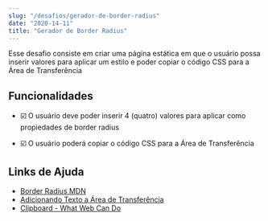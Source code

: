 ```yaml
---
slug: "/desafios/gerador-de-border-radius"
date: "2020-14-11"
title: "Gerador de Border Radius"
---
```


Esse desafio consiste em criar uma página estática em que o usuário possa inserir valores para aplicar um estilo e poder copiar o código CSS para a Área de Transferência

## Funcionalidades

* ☑️ O usuário deve poder inserir 4 (quatro) valores para aplicar como propiedades de border radius

* ☑️ O usuário poderá copiar o código CSS para a Área de Transferência

## Links de Ajuda

- [Border Radius MDN](https://developer.mozilla.org/pt-BR/docs/Web/CSS/border-radius)
- [Adicionando Texto a Área de Transferência](https://blog.erikfigueiredo.com.br/area-de-transferencia-copiar-e-colar-com-javascript-dica-rapida/)
- [Clipboard - What Web Can Do](https://whatwebcando.today/clipboard.html)
